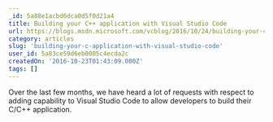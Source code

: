 ```yaml
---
_id: 5a88e1acbd6dca0d5f0d21a4
title: Building your C++ application with Visual Studio Code
url: https://blogs.msdn.microsoft.com/vcblog/2016/10/24/building-your-c-application-with-visual-studio-code/
category: articles
slug: 'building-your-c-application-with-visual-studio-code'
user_id: 5a83ce59d6eb0005c4ecda2c
createdOn: '2016-10-23T01:43:09.000Z'
tags: []
---
```


Over the last few months, we have heard a lot of requests with respect to adding capability to Visual Studio Code to allow developers to build their C/C++ application.
